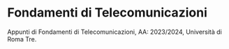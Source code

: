 # Fondamenti di Telecomunicazioni
Appunti di Fondamenti di Telecomunicazioni, AA: 2023/2024, Università di Roma Tre.
